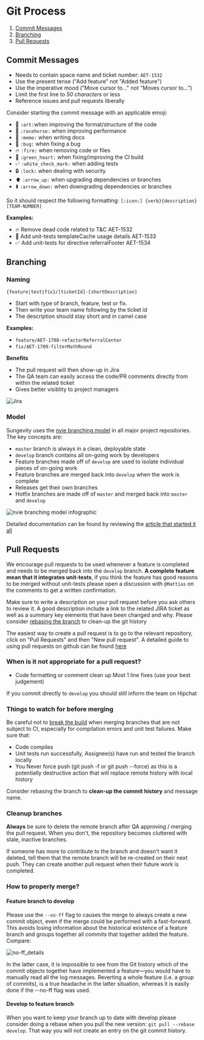 # Git Process

1. [Commit Messages](readme.md#commit-messages)
2. [Branching](readme.md#branching)
3. [Pull Requests](readme.md#pull-requests)

## Commit Messages



* Needs to contain space name and ticket number: `AET-1532`
* Use the present tense ("Add feature" not "Added feature")
* Use the imperative mood ("Move cursor to..." not "Moves cursor to...")
* Limit the first line to *50 characters* or less
* Reference issues and pull requests liberally

Consider starting the commit message with an applicable emoji:
* :art: `:art:`when improving the format/structure of the code
* :racehorse: `:racehorse:` when improving performance
* :memo: `:memo:` when writing docs
* :bug: `:bug:` when fixing a bug
* :fire: `:fire:` when removing code or files
* :green_heart: `:green_heart:` when fixing/improving the CI build
* :white_check_mark: `:white_check_mark:` when adding tests
* :lock: `:lock:` when dealing with security
* :arrow_up: `:arrow_up:` when upgrading dependencies or branches
* :arrow_down: `:arrow_down:` when downgrading dependencies or branches

So it should respect the following formatting: `[:icon:] {verb}{description} [TEAM-NUMBER]`

**Examples:**

* :fire: Remove dead code related to T&C AET-1532
* :memo: Add unit-tests templateCache usage details AET-1533
* :white_check_mark: Add unit-tests for directive referralFooter AET-1534

## Branching

### Naming

`{feature|test|fix}/[ticketId]-[shortDescription]`

* Start with type of branch, feature, test or fix.
* Then write your team name following by the ticket id
* The description should stay short and in camel case

**Examples:**

* `feature/AET-1708-refactorReferralCenter`
* `fix/AET-1709-filterMathRound`

**Benefits**

* The pull request will then show-up in Jira
* The QA team can easily access the code/PR comments directly from within the related ticket
* Gives better visiblity to project managers

![Jira](https://s3.amazonaws.com/uploads.hipchat.com/16534/2237395/oyvRiYi8HbqHt4P/Screenshot%20from%202015-09-23%2015%3A53%3A55.png)

### Model
Sungevity uses the [nvie branching
model](http://nvie.com/posts/a-successful-git-branching-model/) in all major
project repositories.  The key concepts are:

* ```master``` branch is always in a clean, deployable state 
* ```develop``` branch contains all on-going work by developers 
* Feature branches made off of ```develop``` are used to isolate individual pieces of on-going work 
* Feature branches are merged back into ```develop``` when the work is complete
* Releases get their own branches 
* Hotfix branches are made off of ```master``` and merged back into ```master``` and ```develop```

![nvie branching model infographic](http://nvie.com/img/git-model@2x.png "Nvie
Branching Model")

Detailed documentation can be found by reviewing the [article that started it
all](http://nvie.com/posts/a-successful-git-branching-model/)

## Pull Requests

We encourage pull requests to be used whenever a feature is completed and needs
to be merged back into the ```develop``` branch. **A complete feature mean that
it integrates unit-tests**, if you think the feature has good reasons to be
merged without unit-tests please open a discussion with `@Mattias` on the
comments to get a written confirmation.

Make sure to write a description on your pull request before you ask others to
review it. A good description include a link to the related JIRA ticket as well
as a summary key elements that have been changed and why. Please consider
[rebasing the branch](rebase.md) to clean-up the git history

The easiest way to create a pull request is to go to the relevant repository,
click on "Pull Requests" and then "New pull request".  A detailed guide to
using pull requests on github can be found
[here](https://help.github.com/articles/using-pull-requests)

### When is it not appropriate for a pull request?

* Code formatting or comment clean up Most 1 line fixes (use your best judgement)

If you commit directly to `develop` you should still inform the team on Hipchat

### Things to watch for before merging

Be careful not to [break the build](/ci/breaking-the-build.md) when merging
branches that are not subject to CI, especially for compilation errors and unit
test failures. Make sure that:

* Code compiles 
* Unit tests run successfully, Assignee(s) have run and tested the
branch locally 
* You Never force push (git push -f or git push --force) as this is a
  potentially destructive action that will replace remote history with local
 history

Consider rebasing the branch to **clean-up the commit history** and message name.

### Cleanup branches

**Always** be sure to delete the remote branch after QA approving / merging the
pull request. When you don't, the repository becomes cluttered with stale,
inactive branches. 

If someone has more to contribute to the branch and doesn't want it deleted,
tell them that the remote branch will be re-created on their next push.  They
can create another pull request when their future work is completed.

### How to properly merge?

#### Feature branch to develop

Please use the `--no-ff` flag to causes the merge to always create a new commit
object, even if the merge could be performed with a fast-forward. This avoids
losing information about the historical existence of a feature branch and groups
together all commits that together added the feature. Compare:

![no-ff_details](http://nvie.com/img/merge-without-ff@2x.png)

In the latter case, it is impossible to see from the Git history which of the commit
objects together have implemented a feature—you would have to manually read all the
log messages. Reverting a whole feature (i.e. a group of commits), is a true headache
in the latter situation, whereas it is easily done if the --no-ff flag was used.

#### Develop to feature branch

When you want to keep your branch up to date with develop please consider doing
a rebase when you pull the new version: `git pull --rebase develop`. That way
you will not create an entry on the git commit history. 
